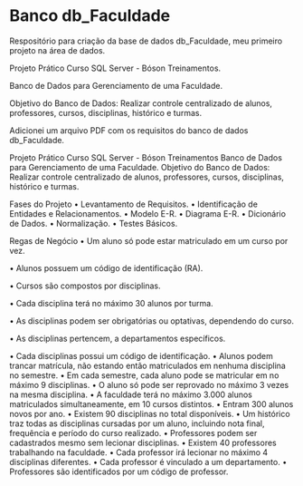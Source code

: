 # Banco db_Faculdade

Respositório para criação da base de dados db_Faculdade, meu primeiro projeto na área de dados.

Projeto Prático Curso SQL Server - Bóson Treinamentos.

Banco de Dados para Gerenciamento de uma Faculdade.

Objetivo do Banco de Dados: Realizar controle centralizado de alunos, professores, cursos, disciplinas, histórico e turmas.

Adicionei um arquivo PDF com os requisitos do banco de dados db_Faculdade.

Projeto Prático Curso SQL Server - Bóson Treinamentos 
Banco de Dados para Gerenciamento de uma Faculdade. 
Objetivo do Banco de Dados: 
Realizar controle centralizado de alunos, professores, cursos, disciplinas, 
histórico e turmas. 

Fases do Projeto 
• Levantamento de Requisitos.
• Identificação de Entidades e Relacionamentos.
• Modelo E-R.
• Diagrama E-R.
• Dicionário de Dados.
• Normalização.
• Testes Básicos.

Regas de Negócio
• Um aluno só pode estar matriculado em um curso por vez.

• Alunos possuem um código de identificação (RA).

• Cursos são compostos por disciplinas.

• Cada disciplina terá no máximo 30 alunos por turma.

• As disciplinas podem ser obrigatórias ou optativas, dependendo do curso.

• As disciplinas pertencem, a departamentos específicos.

• Cada disciplinas possui um código de identificação.
• Alunos podem trancar matrícula, não estando então matriculados em 
nenhuma disciplina no semestre.
• Em cada semestre, cada aluno pode se matricular em no máximo 9 
disciplinas.
• O aluno só pode ser reprovado no máximo 3 vezes na mesma disciplina.
• A faculdade terá no máximo 3.000 alunos matriculados simultaneamente, 
em 10 cursos distintos.
• Entram 300 alunos novos por ano.
• Existem 90 disciplinas no total disponíveis.
• Um histórico traz todas as disciplinas cursadas por um aluno, incluindo nota 
final, frequência e período do curso realizado.
• Professores podem ser cadastrados mesmo sem lecionar disciplinas.
• Existem 40 professores trabalhando na faculdade.
• Cada professor irá lecionar no máximo 4 disciplinas diferentes.
• Cada professor é vinculado a um departamento.
• Professores são identificados por um código de professor.
